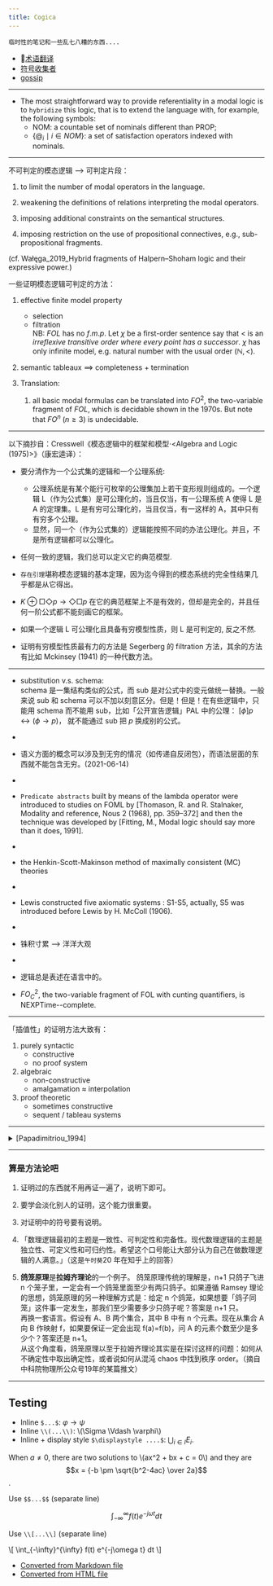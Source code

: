 ```yaml
---
title: Cogica
---
```

`临时性的笔记和一些乱七八糟的东西....`

- 🤪[术语翻译](post/en-zh) 
- [符号收集者](post/symbol) 
- [gossip](post/gossip) 

---



- The most straightforward way to provide referentiality in a modal logic is to `hybridize` this logic, that is to extend the language with, for example, the following symbols: 
    - $\mathsf{NOM}$: a countable set of nominals different than PROP;
    -  $\{@_i \mid i \in NOM\}$:  a set of satisfaction operators indexed with nominals.

---

不可判定的模态逻辑 -->  可判定片段：
1. to limit the number of modal operators in the language.

2. weakening the definitions of relations interpreting the modal operators.

3. imposing additional constraints on the semantical structures.

4. imposing restriction on the use of propositional connectives, e.g., sub-propositional fragments.

(cf. Wałęga_2019_Hybrid fragments of Halpern–Shoham logic and their expressive power.)


一些证明模态逻辑可判定的方法：  
1. effective finite model property
    - selection
    - filtration   
        NB: $FOL$ has no $f.m.p$. 
        Let $\chi$ be a first-order sentence say that $<$ is an *irreflexive transitive order where every point has a successor*.
        $\chi$  has only infinite model, e.g. natural number with the usual order $(\mathbb{N},<)$.
2. semantic tableaux ==> completeness + termination

3. Translation: 
    1. all basic modal formulas can be translated into $FO^2$, the two-variable fragment of $FOL$, which is decidable shown in the 1970s. 
    But note that $FO^n \; (n \geq 3)$ is undecidable.
---

以下摘抄自：Cresswell《模态逻辑中的框架和模型⋅<Algebra and Logic (1975)>》（康宏逵译）：  
- 要分清作为一个公式集的逻辑和一个公理系统: 
    - 公理系统是有某个能行可枚举的公理集加上若干变形规则组成的。一个逻辑 L（作为公式集）是可公理化的，当且仅当，有一公理系统 A 使得 L 是 A 的定理集。L 是有穷可公理化的，当且仅当，有一这样的 A，其中只有有穷多个公理。  
    - 显然，同一个（作为公式集的）逻辑能按照不同的办法公理化。并且，不是所有逻辑都可以公理化。

- 任何一致的逻辑，我们总可以定义它的典范模型.

- `存在引理`堪称模态逻辑的基本定理，因为迄今得到的模态系统的完全性结果几乎都是从它得出。

- $K \oplus \Box\Diamond p \to \Diamond\Box p$ 在它的典范框架上不是有效的，但却是完全的，并且任何一阶公式都不能刻画它的框架。

- 如果一个逻辑 L 可公理化且具备有穷模型性质，则 L 是可判定的, 反之不然.

- 证明有穷模型性质最有力的方法是 Segerberg 的 filtration 方法，其余的方法有比如 Mckinsey (1941) 的一种代数方法。





---
- substitution v.s. schema:  
schema 是一集结构类似的公式，而 sub 是对公式中的变元做统一替换。一般来说 sub 和 schema 可以不加以刻意区分。但是！但是！在有些逻辑中，只能用 schema 而不能用 sub，比如「公开宣告逻辑」PAL 中的公理： $[\phi]p \leftrightarrow (\phi \to p)$， 就不能通过 sub 把 $p$ 换成别的公式。

- 
- 语义方面的概念可以涉及到无穷的情况（如传递自反闭包），而语法层面的东西就不能包含无穷。(2021-06-14)

- 
- `Predicate abstracts` built by means of the lambda operator were introduced to studies on FOML by [Thomason, R. and R. Stalnaker, Modality and reference, Nous 2 (1968), pp. 359–372] and then the technique was developed by [Fitting, M., Modal logic should say more than it does, 1991].  
- 
- the Henkin-Scott-Makinson method of maximally consistent (MC) theories
- 
- Lewis constructed five axiomatic systems : S1-S5, actually, S5 was introduced before Lewis by H. McColl (1906).
- 

- 铢积寸累 --> 洋洋大观
- 
- 逻辑总是表述在语言中的。
- $FO^2_C$, the two-variable fragment of FOL with cunting quantifiers, is NEXPTime--complete.


--- 
「插值性」的证明方法大致有：
1. purely syntactic
    - constructive
    - no proof system
2. algebraic
    - non-constructive
    - amalgamation $\approx$ interpolation
3. proof theoretic
    - sometimes constructive
    - sequent / tableau systems

--- 

<details>
<summary>[Papadimitriou_1994]</summary>
Ch. 1

- An *algorithm* is a detailed step-by-step method for solving a problem. 
- the precise representation of a problem does not matter much. 
- p.8: Decision problem v.s. Optimization problem. 
- A *reduction* is an algorithm that solves problem $A$ by transforming any instance of $A$ to an equivalent instance of a previously solved problem $B$.
A central tool of complexity theory is a perverse use of reduction, 
in which a problem is reduced not to an already-solved one, 
but to a problem that we wish to show is *difficult*. 


- History mark:
    - Jack Edmonds used the term "good algorithm" for polynomial time.
    - the $\mathcal{O}$-notation was proposed in `D. E. Knuth, "Big omicron and big omega and big theta," ACM SIGACT News, 8(2), pp. 18-24, 1976`.


Ch. 3

- all recursively enumerable languages can be reduced to H.
- HALTING is then a complete problem for the class of recursively enumerable problems.
- If $L$ is recursive, then so is $\bar{L}$.

- $\bar{H}$ is not recursively enumerable but $H$ was ==> *the* class of *recursively enumerable languages is not closed under complement.*

- $L$ is recursive iff both $L$ and $\bar{L}$ are recursively enumerable.

![](/img/pp-1994.png "computational classes")
- RE: the recursively enumerable ones.
- coRE: the complements of recursively enumerable languages.
- R: the recursive languages.

</details>













---
### 算是方法论吧

1. 证明过的东西就不用再证一遍了，说明下即可。

2. 要学会淡化别人的证明，这个能力很重要。

3. 对证明中的符号要有说明。

4. 「数理逻辑最初的主题是一致性、可判定性和完备性。现代数理逻辑的主题是独立性、可定义性和可归约性。希望这个口号能让大部分认为自己在做数理逻辑的人满意。」（这是`午时葵`20 年在知乎上的回答）

5. **鸽笼原理**是**拉姆齐理论**的一个例子。
鸽笼原理传统的理解是，n+1 只鸽子飞进 n 个笼子里，一定会有一个鸽笼里面至少有两只鸽子。如果遵循 Ramsey 理论的思想，鸽笼原理的另一种理解方式是：给定 n 个鸽笼，如果想要「鸽子同笼」这件事一定发生，那我们至少需要多少只鸽子呢？答案是 n+1 只。   
再换一套语言。假设有 A、B 两个集合，其中 B 中有 n 个元素。现在从集合 A 向 B 作映射 f，如果要保证一定会出现 f(a)=f(b)，问 A 的元素个数至少是多少个？答案还是 n+1。  
从这个角度看，鸽笼原理以至于拉姆齐理论其实是在探讨这样的问题：如何从不确定性中取出确定性，或者说如何从混沌 chaos 中找到秩序 order。（摘自中科院物理所公众号19年的某篇推文）





---
## Testing

- Inline `$...$`: $\varphi \to \psi$
- Inline `\\(...\\)`: \\(\Sigma \Vdash \varphi\\)
- Inline + display style `$\displaystyle ....$`:  $\displaystyle \bigcup_{i \in I} E_i$.

When $a \ne 0$, there are two solutions to \\(ax^2 + bx + c = 0\\) and they are
$$x = {-b \pm \sqrt{b^2-4ac} \over 2a}$$.

Use `$$...$$` (separate line)

$$
 \int_{-\infty}^{\infty} f(t) e^{-j\omega t} dt
$$

Use `\\[...\\]` (separate line)

\\[
 \int_{-\infty}^{\infty} f(t) e^{-j\omega t} dt
\\]

- [Converted from Markdown file](test1)
- [Converted from HTML file](test2)
